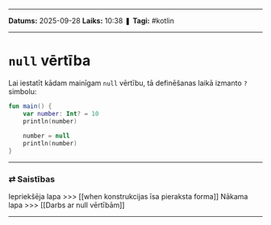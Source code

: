 ___

**Datums:** 2025-09-28
**Laiks:** 10:38
❚ **Tagi:** #kotlin 

---
# `null` vērtība

Lai iestatīt kādam mainīgam `null` vērtību, tā definēšanas laikā izmanto `?` simbolu:

```kotlin
fun main() {
    var number: Int? = 10
    println(number)
    
    number = null
    println(number)
}
```

---
### ⇄ Saistības

Iepriekšēja lapa >>> [[when konstrukcijas īsa pieraksta forma]]
Nākama lapa >>> [[Darbs ar null vērtībām]]

---